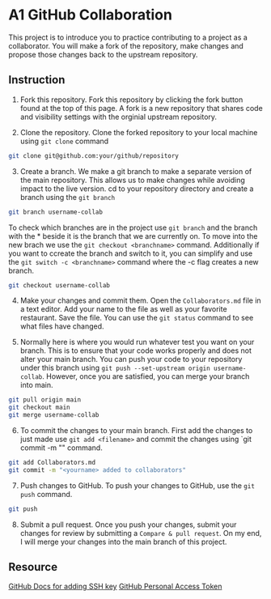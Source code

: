 # A1 GitHub Collaboration
This project is to introduce you to practice contributing to a project as a collaborator. You will make a fork of the repository, make changes and propose those changes back to the upstream repository. 

## Instruction
1. Fork this repository.
Fork this repository by clicking the fork button found at the top of this page. 
A fork is a new repository that shares code and visibility settings with the orginial upstream repository. 

2. Clone the repository.
Clone the forked repository to your local machine using `git clone` command
```bash
git clone git@github.com:your/github/repository
```

3. Create a branch.
We make a git branch to make a separate version of the main repository. This allows us to make changes while avoiding impact to the live version.
cd to your repository directory and create a branch using the `git branch`
```bash
git branch username-collab
```

To check which branches are in the project use `git branch` and the branch with the * beside it is the branch that we are currently on. To move into the new brach we use the `git checkout <branchname>` command. Additionally if you want to ccreate the branch and switch to it, you can simplify and use the `git switch -c <branchname>` command where the -c flag creates a new branch.
```bash
git checkout username-collab
```

4. Make your changes and commit them.
Open the `Collaborators.md` file in a text editor. Add your name to the file as well as your favorite restaurant. Save the file. You can use the `git status` command to see what files have changed.

5. Normally here is where you would run whatever test you want on your branch. This is to ensure that your code works properly and does not alter your main branch. You can push your code to your repository under this branch using `git push --set-upstream origin username-collab`. However, once you are satisfied, you can merge your branch into main.
```bash
git pull origin main
git checkout main
git merge username-collab
```

6. To commit the changes to your main branch. First add the changes to just made use `git add <filename>` and commit the changes using `git commit -m "<message>" command.
```bash
git add Collaborators.md
git commit -m "<yourname> added to collaborators"
```

7. Push changes to GitHub.
To push your changes to GitHub, use the `git push` command.
```bash
git push
```

8. Submit a pull request.
Once you push your changes, submit your changes for  review by  submitting a `Compare & pull request`. On my end, I  will merge your changes into the main branch of this project.

## Resource
[GitHub Docs for adding SSH key](https://docs.github.com/en/authentication/connecting-to-github-with-ssh/adding-a-new-ssh-key-to-your-github-account)
[GitHub Personal Access Token](https://docs.github.com/en/enterprise-server@3.9/authentication/keeping-your-account-and-data-secure/managing-your-personal-access-tokens)
